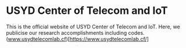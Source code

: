 # USYD Center of Telecom and IoT
This is the official website of USYD Center of Telecom and IoT. Here, we publicise our research accomplishments including codes.<br>
(www.usydtelecomlab.cf)[https://www.usydtelecomlab.cf/]
